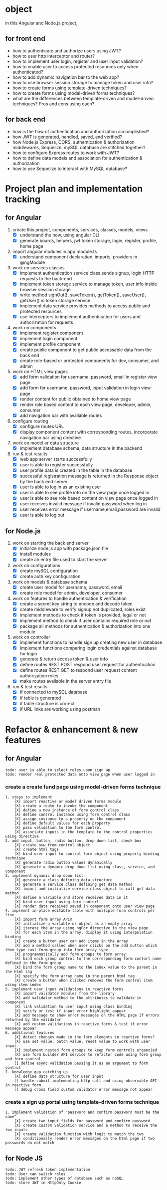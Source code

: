 # object

in this Angular and Node.js project,

## for front end
- how to authenticate and authorize users using JWT?
- how to user http interceptor and router?
- how to implement user login, register and user input validation?
- how to enable user to access protected resources only when authenticated?
- how to add dynamic navigation bar to the web app?
- how to use browser session storage to manage token and user info?
- how to create forms using template-driven techniques?
- how to create forms using model-driven forms techniques?
- what are the differences between template-driven and model-driven techniques? Pros and cons using each? 

## for back end
- how is the flow of authentication and authorization accomplished?
- how JWT is generated, handled, saved, and verified?
- how Node.js Express, CORS, authentication & authorization middlewares, Sequelize, mySQL database are stitched together?
- how to configure Express routes to work with JWT?
- how to define data models and association for authentication & authorization
- how to yse Sequelize to interact with MySQL database?

# Project plan and implementation tracking

## for Angular

1. create this project, components, services, classes, models, views
    - [X] understand the how, using angular CLI
    - [X] generate boards, helpers, jwt token storage, login, register, profile, home page
2. import angular modules in app.module.ts
    - [X] understand component declaration, imports, providers in @ngModule
3. work on services classes
    - [X] implement authentication service class sends signup, login HTTP requests to the back-end
    - [X] implement token storage service to manage token, user info inside browser session storage
    - [X] write method signOut(), saveToken(), getToken(), saveUser(), getUser() in token storage service
    - [X] implement data service provides methods to access public and protected resources
    - [X] use interceptors to implement authentication for users and authorization for requests
4. work on components
    - [X] implement register component
    - [X] implement login component
    - [X] implement profile component
    - [X] create public component to get public accessable data from the back end
    - [X] create role-based or protected components for dev, consumer, and admin
5. work on HTML view pages
    - [X] add form validation for username, password, email in register view page
    - [X] add form for username, password, input validation in login view page
    - [X] render content for public obtained to home view page
    - [X] render role based content to each view page, developer, admin, consumer
    - [x] add navigation bar with available routes
6. configure routing
    - [X] configure routes URL 
    - [X] display component content with corresponding routes, incorporate navigation bar using directive 
7. work on model or data structure
    - [X] implement database schema, data structure in the backend
8. run & test results
    - [X] web app server starts successfully
    - [X] user is able to register successfully
    - [X] user profile data is created in the table in the database
    - [X] successful registration message is returned in the Response object by the back end server
    - [X] user is able to log in as an existing user
    - [X] user is able to see profile info on the view page once logged in
    - [X] user is able to see role based content on view page once logged in
    - [X] user receives invalid message if invalid password when log in
    - [X] user receives error message if username,email,password are invalid
    - [X] user is able to log out

## for Node.js
1. work on starting the back end server
    - [X] initialize node.js app with package.json file
    - [X] install modules
    - [X] create an entry file used to start the server
2. work on configurations
    - [X] create mySQL configuration
    - [X] create auth key configuration
3. work on models & database schema
    - [X] create user model for username, password, email
    - [X] create role model for admin, developer, consumer
4. work on features to handle authentication & verification
    - [X] create a secret key string to encode and decode token
    - [X] create middleware to verify signup not duplicated, roles exist
    - [X] implement methods to check if token is provided, legal or not
    - [X] implement method to check if user contains required role or not
    - [X] package all methods for authentication & authorization into one module
5. work on controller
    - [X] implement functions to handle sign up creating new user in database
    - [X] implement functions comparing login credentials against database for login
    - [X] generate & return access token & user info
    - [X] define routes REST POST respond user request for authentication
    - [X] define routes REST GET to respond user request content authorization roles
    - [X] make routes available in the server entry file
6. run & test results
    - [X] if connected to mySQL database
    - [X] if table is generated
    - [X] if table structure is correct
    - [X] if URL links are working using postman

# Refactor & enhancement & new features

## for Angular
    todo: user is able to select roles upon sign up
    todo: render real protected data onto view page when user logged in

### create a create fund page using model-driven forms technique
    1. steps to implement
        [X] import reactive or model driven forms module
        [X] create a route to invoke the component 
        [X] define a new instance of form control class
        [X] define control instance using form control class
        [X] assign instance to a property on the component
        [X] define default values for each property
        [X] pass validation to the form control
        [X] associate inputs in the template to the control properties using directive
    2. add input, button, radio button, drop down list, check box
        [X] create new from control object
        [X] create html tags
        [X] bind user input to control form object using property binding technique
        [X] generate radio button values dynamically
        [X] generate a dynamic drop down list using class, service, and component
    3. implement dynamic drop down list
        [X] generate a class defining data structure
        [X] generate a service class defining get data method
        [X] import and initialize service class object to call get data method
        [X] define a variable and store received data in it
        [X] bind user input using form contorl
        [X] render data received saved in component onto user view page
    4. implemnt in-place editable table with multiple form controls per line
        [X] import form array APIX
        [X] initialize a variable or object as an empty array
        [X] iterate the array using ngFor directive in the view page
        [X] for each item in the array, display it using interpolation binding
        [X] create a button user can add items in the array
        [X] add a method called when user clicks on the add button which then type cast form group into form array type
        [X] programmatically add form groups to form array
        [X] bind each group control to the corresponding form contorl name defined in the form group
        [X] bind the form group name to the index value to the parent in the html tag
        [X] specify the form array name in the parent html tag
        [X] create a button when clicked removes the form control item using item index
    5. implement user input validations in reactive forms
        [X] import validator modules from the library
        [X] add validator method to the attributes to validate in component
        [X] link validation to user input using class binding 
        [X] verify or test if input error highlight appear
        [X] add message to show error messages on the HTML page if errors returned by the validator
        [X] add custom validations in reactive forms & test if error message appear
    6. additional features
        [X] detect changes made in the form elements in reactive forms?
        [X] use set value, patch value, reset value to work with user input
        [X] implement nested form groups to keep form controls organzied
        [X] use form builder API service to refactor code using form group and form control
        [] define async validation passing it as an argument to form control
    7. knowledge gap catching up
        [X] define data structure for user input
        [] handle submit implementing http call and using observable API in reactive form
        [] debug cross field custom validator error message not appear

### create a sign up portal using template-driven forms technique
    1. implement validation of "password and confirm password must be the same"
        [X] create two input fields for password and confirm password
        [X] create custom validation service and a method to receive the two inputs
        [X] create validation function with logic to match the two
        [X] conditionally render error messages on the html page if two passwords do not match

## for Node JS
    todo: JWT refresh token implementation
    todo: User can switch roles
    todo: implement other types of database such as noSQL
    todo: store JWT in HttpOnly Cookie